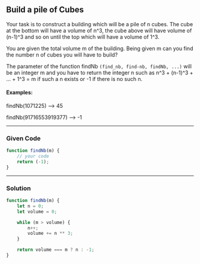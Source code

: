 ## Build a pile of Cubes

Your task is to construct a building which will be a pile of n cubes. The cube at the bottom will have a volume of n^3, the cube above will have volume of (n-1)^3 and so on until the top which will have a volume of 1^3.

You are given the total volume m of the building. Being given m can you find the number n of cubes you will have to build?

The parameter of the function findNb `````(find_nb, find-nb, findNb, ...)````` will be an integer m and you have to return the integer n such as n^3 + (n-1)^3 + ... + 1^3 = m if such a n exists or -1 if there is no such n.

#### Examples:

findNb(1071225) --> 45

findNb(91716553919377) --> -1

---

### Given Code
```javascript
function findNb(m) {
    // your code
    return (-1);
}
```

---

### Solution

```javascript
function findNb(m) {
    let n = 0;
    let volume = 0;

    while (m > volume) {
        n++;
        volume += n ** 3;
    }

    return volume === m ? n : -1;
}
```